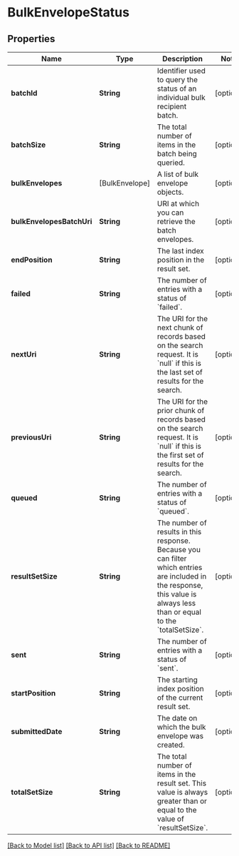 # BulkEnvelopeStatus

## Properties
Name | Type | Description | Notes
------------ | ------------- | ------------- | -------------
**batchId** | **String** | Identifier used to query the status of an individual bulk recipient batch. | [optional] 
**batchSize** | **String** | The total number of items in the batch being queried. | [optional] 
**bulkEnvelopes** | [BulkEnvelope] | A list of bulk envelope objects. | [optional] 
**bulkEnvelopesBatchUri** | **String** | URI at which you can retrieve the batch envelopes. | [optional] 
**endPosition** | **String** | The last index position in the result set.  | [optional] 
**failed** | **String** | The number of entries with a status of &#x60;failed&#x60;.  | [optional] 
**nextUri** | **String** | The URI for the next chunk of records based on the search request. It is &#x60;null&#x60; if this is the last set of results for the search.  | [optional] 
**previousUri** | **String** | The URI for the prior chunk of records based on the search request. It is &#x60;null&#x60; if this is the first set of results for the search.  | [optional] 
**queued** | **String** | The number of entries with a status of &#x60;queued&#x60;. | [optional] 
**resultSetSize** | **String** | The number of results in this response. Because you can filter which entries are included in the response, this value is always less than or equal to the &#x60;totalSetSize&#x60;. | [optional] 
**sent** | **String** | The number of entries with a status of &#x60;sent&#x60;. | [optional] 
**startPosition** | **String** | The starting index position of the current result set. | [optional] 
**submittedDate** | **String** | The date on which the bulk envelope was created. | [optional] 
**totalSetSize** | **String** | The total number of items in the result set. This value is always greater than or equal to the value of &#x60;resultSetSize&#x60;. | [optional] 

[[Back to Model list]](../README.md#documentation-for-models) [[Back to API list]](../README.md#documentation-for-api-endpoints) [[Back to README]](../README.md)


